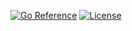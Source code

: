[![Go Reference](https://pkg.go.dev/badge/go.seankhliao.com/paste.svg)](https://pkg.go.dev/go.seankhliao.com/paste)
[![License](https://img.shields.io/github/license/seankhliao/paste.svg?style=flat-square)](LICENSE)
